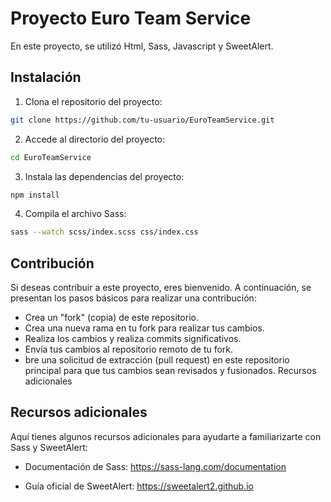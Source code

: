 
# Proyecto Euro Team Service

En este proyecto, se utilizó Html, Sass, Javascript y SweetAlert.

## Instalación

1) Clona el repositorio del proyecto:
```bash
git clone https://github.com/tu-usuario/EuroTeamService.git
```

2) Accede al directorio del proyecto:
```bash
cd EuroTeamService
```

3) Instala las dependencias del proyecto:
```bash
npm install
```

4) Compila el archivo Sass:
```bash
sass --watch scss/index.scss css/index.css
```

## Contribución
Si deseas contribuir a este proyecto, eres bienvenido. A continuación, se presentan los pasos básicos para realizar una contribución:

* Crea un "fork" (copia) de este repositorio.
* Crea una nueva rama en tu fork para realizar tus cambios.
* Realiza los cambios y realiza commits significativos.
* Envía tus cambios al repositorio remoto de tu fork.
* bre una solicitud de extracción (pull request) en este repositorio principal para que tus cambios sean revisados y fusionados.
Recursos adicionales

## Recursos adicionales

Aquí tienes algunos recursos adicionales para ayudarte a familiarizarte con Sass y SweetAlert:

* Documentación de Sass: https://sass-lang.com/documentation

* Guía oficial de SweetAlert: https://sweetalert2.github.io